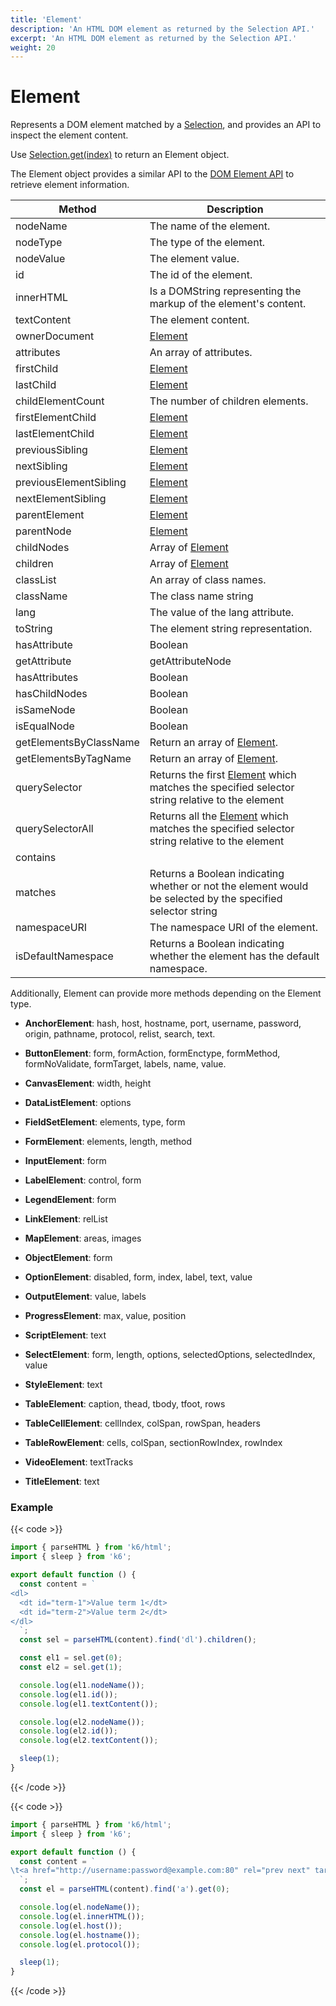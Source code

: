 ```yaml
---
title: 'Element'
description: 'An HTML DOM element as returned by the Selection API.'
excerpt: 'An HTML DOM element as returned by the Selection API.'
weight: 20
---
```


# Element

Represents a DOM element matched by a [Selection](https://grafana.com/docs/k6/<K6_VERSION>/javascript-api/k6-html/selection),
and provides an API to inspect the element content.

Use [Selection.get(index)](https://grafana.com/docs/k6/<K6_VERSION>/javascript-api/k6-html/selection/selection-get) to return an Element object.

The Element object provides a similar API to the [DOM Element API](https://developer.mozilla.org/en-US/Web/API/Element) to retrieve element information.

| Method                 | Description                                                                                                                                              |
| ---------------------- | -------------------------------------------------------------------------------------------------------------------------------------------------------- |
| nodeName               | The name of the element.                                                                                                                                 |
| nodeType               | The type of the element.                                                                                                                                 |
| nodeValue              | The element value.                                                                                                                                       |
| id                     | The id of the element.                                                                                                                                   |
| innerHTML              | Is a DOMString representing the markup of the element's content.                                                                                         |
| textContent            | The element content.                                                                                                                                     |
| ownerDocument          | [Element](https://grafana.com/docs/k6/<K6_VERSION>/javascript-api/k6-html/element)                                                                                      |
| attributes             | An array of attributes.                                                                                                                                  |
| firstChild             | [Element](https://grafana.com/docs/k6/<K6_VERSION>/javascript-api/k6-html/element)                                                                                      |
| lastChild              | [Element](https://grafana.com/docs/k6/<K6_VERSION>/javascript-api/k6-html/element)                                                                                      |
| childElementCount      | The number of children elements.                                                                                                                         |
| firstElementChild      | [Element](https://grafana.com/docs/k6/<K6_VERSION>/javascript-api/k6-html/element)                                                                                      |
| lastElementChild       | [Element](https://grafana.com/docs/k6/<K6_VERSION>/javascript-api/k6-html/element)                                                                                      |
| previousSibling        | [Element](https://grafana.com/docs/k6/<K6_VERSION>/javascript-api/k6-html/element)                                                                                      |
| nextSibling            | [Element](https://grafana.com/docs/k6/<K6_VERSION>/javascript-api/k6-html/element)                                                                                      |
| previousElementSibling | [Element](https://grafana.com/docs/k6/<K6_VERSION>/javascript-api/k6-html/element)                                                                                      |
| nextElementSibling     | [Element](https://grafana.com/docs/k6/<K6_VERSION>/javascript-api/k6-html/element)                                                                                      |
| parentElement          | [Element](https://grafana.com/docs/k6/<K6_VERSION>/javascript-api/k6-html/element)                                                                                      |
| parentNode             | [Element](https://grafana.com/docs/k6/<K6_VERSION>/javascript-api/k6-html/element)                                                                                      |
| childNodes             | Array of [Element](https://grafana.com/docs/k6/<K6_VERSION>/javascript-api/k6-html/element)                                                                              |
| children               | Array of [Element](https://grafana.com/docs/k6/<K6_VERSION>/javascript-api/k6-html/element)                                                                              |
| classList              | An array of class names.                                                                                                                                 |
| className              | The class name string                                                                                                                                    |
| lang                   | The value of the lang attribute.                                                                                                                         |
| toString               | The element string representation.                                                                                                                       |
| hasAttribute           | Boolean                                                                                                                                                  |
| getAttribute           | getAttributeNode                                                                                                                                         |
| hasAttributes          | Boolean                                                                                                                                                  |
| hasChildNodes          | Boolean                                                                                                                                                  |
| isSameNode             | Boolean                                                                                                                                                  |
| isEqualNode            | Boolean                                                                                                                                                  |
| getElementsByClassName | Return an array of [Element](https://grafana.com/docs/k6/<K6_VERSION>/javascript-api/k6-html/element).                                                                   |
| getElementsByTagName   | Return an array of [Element](https://grafana.com/docs/k6/<K6_VERSION>/javascript-api/k6-html/element).                                                                   |
| querySelector          | Returns the first [Element](https://grafana.com/docs/k6/<K6_VERSION>/javascript-api/k6-html/element) which matches the specified selector string relative to the element |
| querySelectorAll       | Returns all the [Element](https://grafana.com/docs/k6/<K6_VERSION>/javascript-api/k6-html/element) which matches the specified selector string relative to the element   |
| contains               |                                                                                                                                                          |
| matches                | Returns a Boolean indicating whether or not the element would be selected by the specified selector string                                               |
| namespaceURI           | The namespace URI of the element.                                                                                                                        |
| isDefaultNamespace     | Returns a Boolean indicating whether the element has the default namespace.                                                                              |

Additionally, Element can provide more methods depending on the Element type.

- **AnchorElement**: hash, host, hostname, port, username, password, origin, pathname, protocol, relist, search, text.

- **ButtonElement**: form, formAction, formEnctype, formMethod, formNoValidate, formTarget, labels, name, value.

- **CanvasElement**: width, height

- **DataListElement**: options

- **FieldSetElement**: elements, type, form

- **FormElement**: elements, length, method

- **InputElement**: form

- **LabelElement**: control, form

- **LegendElement**: form

- **LinkElement**: relList

- **MapElement**: areas, images

- **ObjectElement**: form

- **OptionElement**: disabled, form, index, label, text, value

- **OutputElement**: value, labels

- **ProgressElement**: max, value, position

- **ScriptElement**: text

- **SelectElement**: form, length, options, selectedOptions, selectedIndex, value

- **StyleElement**: text

- **TableElement**: caption, thead, tbody, tfoot, rows

- **TableCellElement**: cellIndex, colSpan, rowSpan, headers

- **TableRowElement**: cells, colSpan, sectionRowIndex, rowIndex

- **VideoElement**: textTracks

- **TitleElement**: text

### Example

{{< code >}}

```javascript
import { parseHTML } from 'k6/html';
import { sleep } from 'k6';

export default function () {
  const content = `
<dl>
  <dt id="term-1">Value term 1</dt>
  <dt id="term-2">Value term 2</dt>
</dl>
  `;
  const sel = parseHTML(content).find('dl').children();

  const el1 = sel.get(0);
  const el2 = sel.get(1);

  console.log(el1.nodeName());
  console.log(el1.id());
  console.log(el1.textContent());

  console.log(el2.nodeName());
  console.log(el2.id());
  console.log(el2.textContent());

  sleep(1);
}
```

{{< /code >}}

{{< code >}}

```javascript
import { parseHTML } from 'k6/html';
import { sleep } from 'k6';

export default function () {
  const content = `
\t<a href="http://username:password@example.com:80" rel="prev next" target="_self" type="rare" accesskey="q" hreflang="en-US" media="print">6</a>
  `;
  const el = parseHTML(content).find('a').get(0);

  console.log(el.nodeName());
  console.log(el.innerHTML());
  console.log(el.host());
  console.log(el.hostname());
  console.log(el.protocol());

  sleep(1);
}
```

{{< /code >}}
